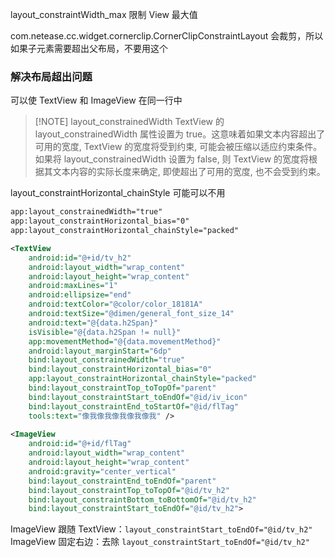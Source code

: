 
layout_constraintWidth_max 限制 View 最大值

com.netease.cc.widget.cornerclip.CornerClipConstraintLayout
会裁剪，所以如果子元素需要超出父布局，不要用这个



### 解决布局超出问题

可以使 TextView 和 ImageView 在同一行中

> [!NOTE] layout_constrainedWidth
> TextView 的 layout_constrainedWidth 属性设置为 true。这意味着如果文本内容超出了可用的宽度, TextView 的宽度将受到约束, 可能会被压缩以适应约束条件。
> 如果将 layout_constrainedWidth 设置为 false, 则 TextView 的宽度将根据其文本内容的实际长度来确定, 即使超出了可用的宽度, 也不会受到约束。



layout_constraintHorizontal_chainStyle 可能可以不用

```xml
app:layout_constrainedWidth="true"  
app:layout_constraintHorizontal_bias="0"  
app:layout_constraintHorizontal_chainStyle="packed" 

```



``` xml
<TextView  
    android:id="@+id/tv_h2"  
    android:layout_width="wrap_content"  
    android:layout_height="wrap_content"  
    android:maxLines="1"  
    android:ellipsize="end"  
    android:textColor="@color/color_18181A"  
    android:textSize="@dimen/general_font_size_14"  
    android:text="@{data.h2Span}"  
    isVisible="@{data.h2Span != null}"  
    app:movementMethod="@{data.movementMethod}"  
    android:layout_marginStart="6dp"  
    bind:layout_constrainedWidth="true"  
    bind:layout_constraintHorizontal_bias="0"  
    app:layout_constraintHorizontal_chainStyle="packed"  
    bind:layout_constraintTop_toTopOf="parent"  
    bind:layout_constraintStart_toEndOf="@id/iv_icon"  
    bind:layout_constraintEnd_toStartOf="@id/flTag"  
    tools:text="像我像我像我像我像我" />  
  
<ImageView  
    android:id="@+id/flTag"  
    android:layout_width="wrap_content"  
    android:layout_height="wrap_content"  
    android:gravity="center_vertical"  
    bind:layout_constraintEnd_toEndOf="parent"  
    bind:layout_constraintTop_toTopOf="@id/tv_h2"  
    bind:layout_constraintBottom_toBottomOf="@id/tv_h2"  
    bind:layout_constraintStart_toEndOf="@id/tv_h2">
```


ImageView 跟随 TextView：`layout_constraintStart_toEndOf="@id/tv_h2"`
ImageView 固定右边：去除 `layout_constraintStart_toEndOf="@id/tv_h2"`




